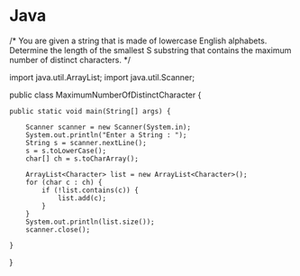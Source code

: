 # Java
/* You are given a string  that is made of lowercase English alphabets. Determine the length of the smallest S substring that contains the maximum number of distinct characters. */


import java.util.ArrayList;
import java.util.Scanner;

public class MaximumNumberOfDistinctCharacter {

	public static void main(String[] args) {

		Scanner scanner = new Scanner(System.in);
		System.out.println("Enter a String : ");
		String s = scanner.nextLine();
		s = s.toLowerCase();
		char[] ch = s.toCharArray();

		ArrayList<Character> list = new ArrayList<Character>();
		for (char c : ch) {
			if (!list.contains(c)) {
				list.add(c);
			}
		}
		System.out.println(list.size());
		scanner.close();

	}

}
